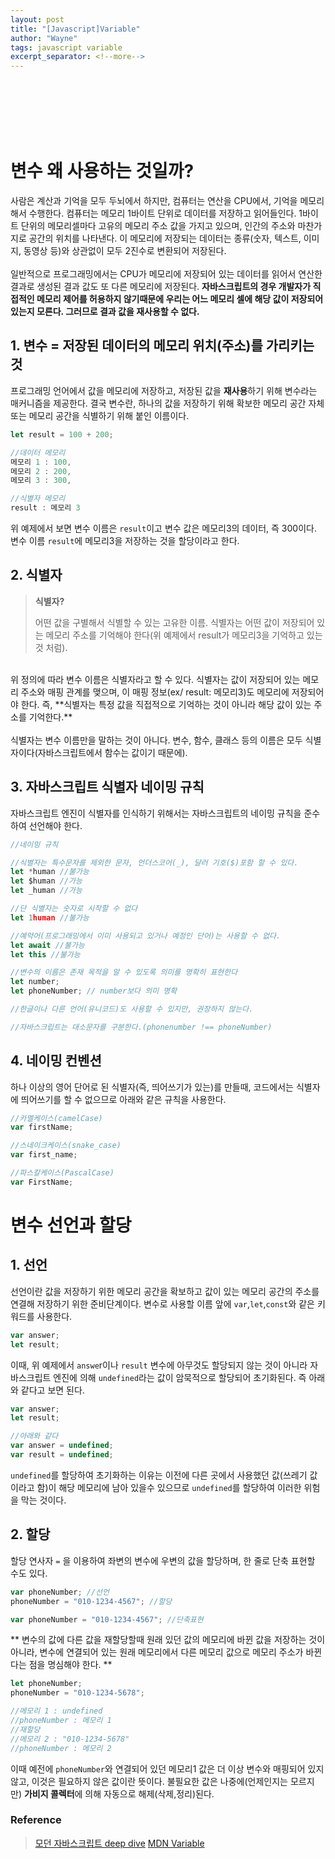 ```yaml
---
layout: post
title: "[Javascript]Variable"
author: "Wayne"
tags: javascript variable
excerpt_separator: <!--more-->
---
```


<span style="color:rgba(0,0,0,0)">변수</span>

<!--more-->

<br/><br/><br/>

# 변수 왜 사용하는 것일까?

사람은 계산과 기억을 모두 두뇌에서 하지만, 컴퓨터는 연산을 CPU에서, 기억을 메모리해서 수행한다. 컴퓨터는 메모리 1바이트 단위로 데이터를 저장하고 읽어들인다. 1바이트 단위의 메모리셀마다 고유의 메모리 주소 값을 가지고 있으며, 인간의 주소와 마찬가지로 공간의 위치를 나타낸다. 이 메모리에 저장되는 데이터는 종류(숫자, 텍스트, 이미지, 동영상 등)와 상관없이 모두 2진수로 변환되어 저장된다.
<br/>
<br/>
일반적으로 프로그래밍에서는 CPU가 메모리에 저장되어 있는 데이터를 읽어서 연산한 결과로 생성된 결과 값도 또 다른 메모리에 저장된다.
**자바스크립트의 경우 개발자가 직접적인 메모리 제어를 허용하지 않기때문에 우리는 어느 메모리 셀에 해당 값이 저장되어 있는지 모른다. 그러므로 결과 값을 재사용할 수 없다.**

## 1. 변수 = 저장된 데이터의 메모리 위치(주소)를 가리키는 것

프로그래밍 언어에서 값을 메모리에 저장하고, 저장된 값을 **재사용**하기 위해 변수라는 매커니즘을 제공한다. 결국 변수란, <span class="bg_highlight">하나의 값을 저장하기 위해 확보한 메모리 공간 자체 또는 메모리 공간을 식별하기 위해 붙인 이름이다.</span>

```javascript
let result = 100 + 200;

//데이터 메모리
메모리 1 : 100,
메모리 2 : 200,
메모리 3 : 300,

//식별자 메모리
result : 메모리 3
```

위 예제에서 보면 변수 이름은 `result`이고 변수 값은 메모리3의 데이터, 즉 300이다. 변수 이름 `result`에 메모리3을 저장하는 것을 할당이라고 한다.

## 2. 식별자

> **식별자?**
>
> 어떤 값을 구별해서 식별할 수 있는 고유한 이름. 식별자는 어떤 값이 저장되어 있는 메모리 주소를 기억해야 한다(위 예제에서 result가 메모리3을 기억하고 있는 것 처럼).

<br/>
 위 정의에 따라 변수 이름은 식별자라고 할 수 있다. 식별자는 값이 저장되어 있는 메모리 주소와 매핑 관계를 맺으며, 이 매핑 정보(ex/ result: 메모리3)도 메모리에 저장되어야 한다. 즉, **식별자는 특정 값을 직접적으로 기억하는 것이 아니라 해당 값이 있는 주소를 기억한다.**<br/><br/>
 식별자는 변수 이름만을 말하는 것이 아니다. 변수, 함수, 클래스 등의 이름은 모두 식별자이다(자바스크립트에서 함수는 값이기 때문에).

## 3. 자바스크립트 식별자 네이밍 규칙

자바스크립트 엔진이 식별자를 인식하기 위해서는 자바스크립트의 네이밍 규칙을 준수하여 선언해야 한다.

```javascript
//네이밍 규칙

//식별자는 특수문자를 제외한 문자, 언더스코어(_), 달러 기호($)포함 할 수 있다.
let *human //불가능
let $human //가능
let _human //가능

//단 식별자는 숫자로 시작할 수 없다
let 1human //불가능

//예약어(프로그래밍에서 이미 사용되고 있거나 예정인 단어)는 사용할 수 없다.
let await //불가능
let this //불가능

//변수의 이름은 존재 목적을 알 수 있도록 의미를 명확히 표현한다
let number;
let phoneNumber; // number보다 의미 명확

//한글이나 다른 언어(유니코드)도 사용할 수 있지만, 권장하지 않는다.

//자바스크립트는 대소문자를 구분한다.(phonenumber !== phoneNumber)

```

## 4. 네이밍 컨벤션

하나 이상의 영어 단어로 된 식별자(즉, 띄어쓰기가 있는)를 만들때, 코드에서는 식별자에 띄어쓰기를 할 수 없으므로 아래와 같은 규칙을 사용한다.

```javascript
//카멜케이스(camelCase)
var firstName;

//스네이크케이스(snake_case)
var first_name;

//파스칼케이스(PascalCase)
var FirstName;
```

# 변수 선언과 할당

## 1. 선언

선언이란 값을 저장하기 위한 메모리 공간을 확보하고 값이 있는 메모리 공간의 주소를 연결해 저장하기 위한 준비단계이다. 변수로 사용할 이름 앞에 `var`,`let`,`const`와 같은 키워드를 사용한다.

```javascript
var answer;
let result;
```

이때, 위 예제에서 `answe`r이나 `result` 변수에 아무것도 할당되지 않는 것이 아니라 자바스크립트 엔진에 의해 `undefined`라는 값이 암묵적으로 할당되어 초기화된다. 즉 아래와 같다고 보면 된다.

```javascript
var answer;
let result;

//아래와 같다
var answer = undefined;
var result = undefined;
```

`undefined`를 할당하여 초기화하는 이유는 이전에 다른 곳에서 사용했던 값(쓰레기 값이라고 함)이 해당 메모리에 남아 있을수 있으므로 `undefined`를 할당하여 이러한 위험을 막는 것이다.

## 2. 할당

할당 연사자 `=` 을 이용하여 좌변의 변수에 우변의 값을 할당하며, 한 줄로 단축 표현할 수도 있다.

```javascript
var phoneNumber; //선언
phoneNumber = "010-1234-4567"; //할당

var phoneNumber = "010-1234-4567"; //단축표현
```

** 변수의 값에 다른 값을 재할당할때 원래 있던 값의 메모리에 바뀐 값을 저장하는 것이 아니라, 변수에 연결되어 있는 원래 메모리에서 다른 메모리 값으로 메모리 주소가 바뀐다는 점을 명심해야 한다. **

```javascript
let phoneNumber;
phoneNumber = "010-1234-5678";

//메모리 1 : undefined
//phoneNumber : 메모리 1
//재할당
//메모리 2 : "010-1234-5678"
//phoneNumber : 메모리 2
```

이때 예전에 `phoneNumber`와 연결되어 있던 메모리1 값은 더 이상 변수와 매핑되어 있지 않고, 이것은 필요하지 않은 값이란 뜻이다. 불필요한 값은 나중에(언제인지는 모르지만) **가비지 콜렉터**에 의해 자동으로 해제(삭제,정리)된다.

### Reference

> [모던 자바스크립트 deep dive](https://wikibook.co.kr/mjs/)
> [MDN Variable](https://developer.mozilla.org/ko/docs/Glossary/Variable)
